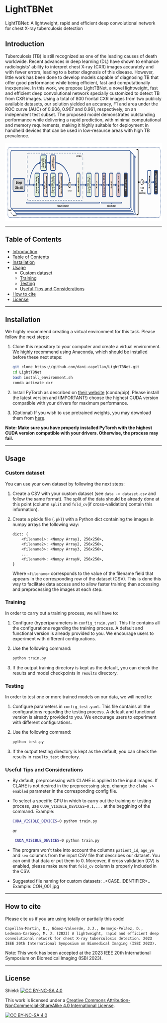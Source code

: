 # LightTBNet
LightTBNet: A lightweight, rapid and efficient deep convolutional network for chest X-ray tuberculosis detection

## Introduction
Tuberculosis (TB) is still recognized as one of the leading causes of death worldwide. Recent advances in deep learning (DL) have shown to enhance radiologists' ability to interpret chest X-ray (CXR) images accurately and with fewer errors, leading to a better diagnosis of this disease. However, little work has been done to develop models capable of diagnosing TB that offer good performance while being efficient, fast and computationally inexpensive. In this work, we propose LightTBNet, a novel lightweight, fast and efficient deep convolutional network specially customized to detect TB from CXR images. Using a total of 800 frontal CXR images from two publicly available datasets, our solution yielded an accuracy, F1 and area under the ROC curve (AUC) of 0.906, 0.907 and 0.961, respectively, on an independent test subset. The proposed model demonstrates outstanding performance while delivering a rapid prediction, with minimal computational and memory requirements, making it highly suitable for deployment in handheld devices that can be used in low-resource areas with high TB prevalence.

<p align="center">
<img src="docs/img/architecture_flat_vfinal.svg" alt="LightTBNet Architecture" height="250" title="LightTBNet Architecture">
</p>

---
## Table of Contents

- [Introduction](#introduction)
- [Table of Contents](#table-of-contents)
- [Installation](#installation)
- [Usage](#usage)
    - [Custom dataset](#custom-dataset)
    - [Training](#training)
    - [Testing](#testing)
    - [Useful Tips and Considerations](#useful-tips-and-considerations)
- [How to cite](#how-to-cite)
- [License](#license)

---
## Installation

We highly recommend creating a virtual environment for this task. Please follow the next steps:

1. Clone this repository to your computer and create a virtual environment. We highly recommend using Anaconda, which should be installed before these next steps:
    ```bash
    git clone https://github.com/dani-capellan/LightTBNet.git
    cd LightTBNet
    bash install_environment.sh
    conda activate cxr
    ```

2. Install PyTorch as described on [their website](https://pytorch.org/get-started/locally/) (conda/pip). Please install the latest version and (IMPORTANT!) choose the highest CUDA version compatible with your drivers for maximum performance.

3. (Optional) If you wish to use pretrained weights, you may download them from [here](docs/models.md).

**Note: Make sure you have properly installed PyTorch with the highest CUDA version compatible with your drivers. Otherwise, the process may fail.**

---
## Usage

### Custom dataset

You can use your own dataset by following the next steps:

1. Create a CSV with your custom dataset (see `data -> dataset.csv` and follow the same format). The split of the data should be already done at this point (column `split` and `fold_cv`(if cross-validation) contain this information).

2. Create a pickle file (`.pkl`) with a Python dict containing the images in numpy arrays the following way:

    ```
    dict: {
        <filename1>: <Numpy Array1, 256x256>,
        <filename2>: <Numpy Array2, 256x256>,
        <filename3>: <Numpy Array3, 256x256>,
        ...
        <filenameN>: <Numpy ArrayN, 256x256>,
    }
    ```
    Where `<filename>` corresponds to the value of the filename field that appears in the corresponding row of the dataset (CSV). This is done this way to facilitate data access and to allow faster training than accessing and preprocessing the images at each step.

### Training

In order to carry out a training process, we will have to:

1. Configure (hyper)parameters in `config_train.yaml`. This file contains all the configurations regarding the training process. A default and functional version is already provided to you. We encourage users to experiment with different configurations.

2. Use the following command:

    ```bash
    python train.py
    ```

3. If the output training directory is kept as the default, you can check the results and model checkpoints in `results` directory.

### Testing

In order to test one or more trained models on our data, we will need to:

1. Configure parameters in `config_test.yaml`. This file contains all the configurations regarding the testing process. A default and functional version is already provided to you. We encourage users to experiment with different configurations.

2. Use the following command:

    ```bash
    python test.py
    ```

3. If the output testing directory is kept as the default, you can check the results in `results_test` directory.

### Useful Tips and Considerations

- By default, preprocessing with CLAHE is applied to the input images. If CLAHE is not desired in the preprocessing step, change the `clahe -> enabled` parameter in the corresponding config file.

- To select a specific GPU in which to carry out the training or testing process, use `CUDA_VISIBLE_DEVICES=0,1,...` at the beggining of the command. Example:

    ```bash
    CUDA_VISIBLE_DEVICES=0 python train.py
    ```

    or

   ```bash
    CUDA_VISIBLE_DEVICES=0 python train.py
    ```

- The program won't take into account the columns `patient_id`, `age_yo` and `sex` columns from the input CSV file that describes our dataset. You can omit that data or put them to 0. Moreover, if cross validation (CV) is enabled, please make sure that `fold_cv` column is properly included in the CSV.

- Suggested file naming for custom datasets: <COHORT IDENTIFIER>_<CASE_IDENTIFIER>.<FORMAT>. Example: COH_001.jpg

---
## How to cite

Please cite us if you are using totally or partially this code!

```
Capellán-Martín, D., Gómez-Valverde, J.J., Bermejo-Peláez, D., Ledesma-Carbayo, M. J. (2023) A lightweight, rapid and efficient deep convolutional network for chest X-ray tuberculosis detection. 2023 IEEE 20th International Symposium on Biomedical Imaging (ISBI 2023).
```

Note: This work has been accepted at the 2023 IEEE 20th International Symposium on Biomedical Imaging (ISBI 2023).

---
## License
    
Shield: [![CC BY-NC-SA 4.0][cc-by-nc-sa-shield]][cc-by-nc-sa]

This work is licensed under a
[Creative Commons Attribution-NonCommercial-ShareAlike 4.0 International License][cc-by-nc-sa].

[![CC BY-NC-SA 4.0][cc-by-nc-sa-image]][cc-by-nc-sa]

[cc-by-nc-sa]: http://creativecommons.org/licenses/by-nc-sa/4.0/
[cc-by-nc-sa-image]: https://licensebuttons.net/l/by-nc-sa/4.0/88x31.png
[cc-by-nc-sa-shield]: https://img.shields.io/badge/License-CC%20BY--NC--SA%204.0-lightgrey.svg
